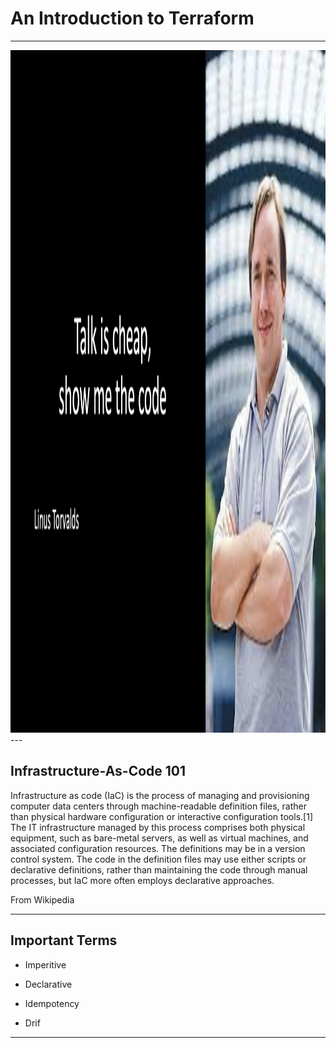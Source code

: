 # An Introduction to Terraform

---
<img src="images/01.png" height="1092" width="1944">
---

## Infrastructure-As-Code 101

Infrastructure as code (IaC) is the process of managing and provisioning computer data centers through machine-readable definition files, rather than physical hardware configuration or interactive configuration tools.[1] The IT infrastructure managed by this process comprises both physical equipment, such as bare-metal servers, as well as virtual machines, and associated configuration resources. The definitions may be in a version control system. The code in the definition files may use either scripts or declarative definitions, rather than maintaining the code through manual processes, but IaC more often employs declarative approaches.

From Wikipedia

---

## Important Terms

- Imperitive

- Declarative

- Idempotency

- Drif

--- 

